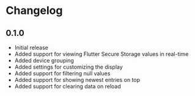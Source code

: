 # Changelog

## 0.1.0

* Initial release
* Added support for viewing Flutter Secure Storage values in real-time
* Added device grouping
* Added settings for customizing the display
* Added support for filtering null values
* Added support for showing newest entries on top
* Added support for clearing data on reload 